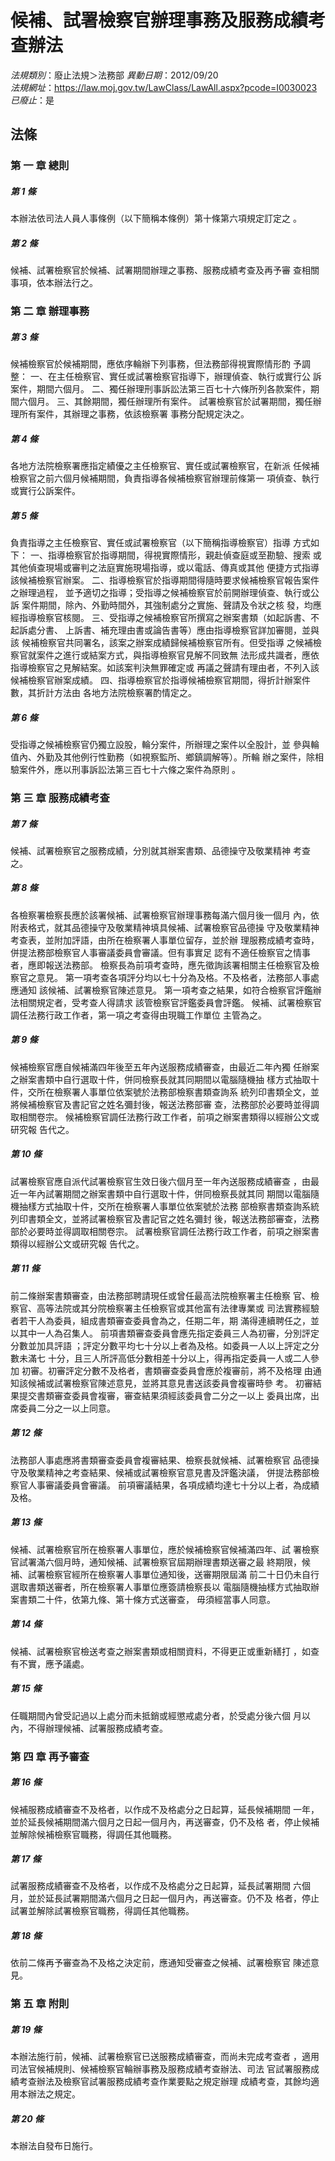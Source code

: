 # 候補、試署檢察官辦理事務及服務成績考查辦法

*法規類別*：廢止法規＞法務部
*異動日期*：2012/09/20  
*法規網址*：https://law.moj.gov.tw/LawClass/LawAll.aspx?pcode=I0030023
*已廢止*：是


## 法條
### 第 一 章 總則

##### 第 1 條
本辦法依司法人員人事條例（以下簡稱本條例）第十條第六項規定訂定之
。

##### 第 2 條
候補、試署檢察官於候補、試署期間辦理之事務、服務成績考查及再予審
查相關事項，依本辦法行之。

### 第 二 章 辦理事務

##### 第 3 條
候補檢察官於候補期間，應依序輪辦下列事務，但法務部得視實際情形酌
予調整：
一、在主任檢察官、實任或試署檢察官指導下，辦理偵查、執行或實行公
    訴案件，期間六個月。
二、獨任辦理刑事訴訟法第三百七十六條所列各款案件，期間六個月。
三、其餘期間，獨任辦理所有案件。
試署檢察官於試署期間，獨任辦理所有案件，其辦理之事務，依該檢察署
事務分配規定決之。

##### 第 4 條
各地方法院檢察署應指定績優之主任檢察官、實任或試署檢察官，在新派
任候補檢察官之前六個月候補期間，負責指導各候補檢察官辦理前條第一
項偵查、執行或實行公訴案件。

##### 第 5 條
負責指導之主任檢察官、實任或試署檢察官（以下簡稱指導檢察官）指導
方式如下：
一、指導檢察官於指導期間，得視實際情形，親赴偵查庭或至勘驗、搜索
    或其他偵查現場或審判之法庭實施現場指導，或以電話、傳真或其他
    便捷方式指導該候補檢察官辦案。
二、指導檢察官於指導期間得隨時要求候補檢察官報告案件之辦理過程，
    並予適切之指導；受指導之候補檢察官於前開辦理偵查、執行或公訴
    案件期間，除內、外勤時間外，其強制處分之實施、聲請及令狀之核
    發，均應經指導檢察官核閱。
三、受指導之候補檢察官所撰寫之辦案書類（如起訴書、不起訴處分書、
    上訴書、補充理由書或論告書等）應由指導檢察官詳加審閱，並與該
    候補檢察官共同署名，該案之辦案成績歸候補檢察官所有。但受指導
    之候補檢察官就案件之進行或結案方式，與指導檢察官見解不同致無
    法形成共識者，應依指導檢察官之見解結案。如該案判決無罪確定或
    再議之聲請有理由者，不列入該候補檢察官辦案成績。
四、指導檢察官於指導候補檢察官期間，得折計辦案件數，其折計方法由
    各地方法院檢察署酌情定之。

##### 第 6 條
受指導之候補檢察官仍獨立設股，輪分案件，所辦理之案件以全股計，並
參與輪值內、外勤及其他例行性勤務（如視察監所、鄉鎮調解等）。所輪
辦之案件，除相驗案件外，應以刑事訴訟法第三百七十六條之案件為原則
。

### 第 三 章 服務成績考查

##### 第 7 條
候補、試署檢察官之服務成績，分別就其辦案書類、品德操守及敬業精神
考查之。

##### 第 8 條
各檢察署檢察長應於該署候補、試署檢察官辦理事務每滿六個月後一個月
內，依附表格式，就其品德操守及敬業精神填具候補、試署檢察官品德操
守及敬業精神考查表，並附加評語，由所在檢察署人事單位留存，並於辦
理服務成績考查時，併提法務部檢察官人事審議委員會審議。但有事實足
認有不適任檢察官之情事者，應即報送法務部。
檢察長為前項考查時，應先徵詢該署相關主任檢察官及檢察官之意見。
第一項考查各項評分均以七十分為及格。不及格者，法務部人事處應通知
該候補、試署檢察官陳述意見。
第一項考查之結果，如符合檢察官評鑑辦法相關規定者，受考查人得請求
該管檢察官評鑑委員會評鑑。
候補、試署檢察官調任法務行政工作者，第一項之考查得由現職工作單位
主管為之。

##### 第 9 條
候補檢察官應自候補滿四年後至五年內送服務成績審查，由最近二年內獨
任辦案之辦案書類中自行選取十件，併同檢察長就其同期間以電腦隨機抽
樣方式抽取十件，交所在檢察署人事單位依案號於法務部檢察書類查詢系
統列印書類全文，並將候補檢察官及書記官之姓名彌封後，報送法務部審
查，法務部於必要時並得調取相關卷宗。
候補檢察官調任法務行政工作者，前項之辦案書類得以經辦公文或研究報
告代之。

##### 第 10 條
試署檢察官應自派代試署檢察官生效日後六個月至一年內送服務成績審查
，由最近一年內試署期間之辦案書類中自行選取十件，併同檢察長就其同
期間以電腦隨機抽樣方式抽取十件，交所在檢察署人事單位依案號於法務
部檢察書類查詢系統列印書類全文，並將試署檢察官及書記官之姓名彌封
後，報送法務部審查，法務部於必要時並得調取相關卷宗。
試署檢察官調任法務行政工作者，前項之辦案書類得以經辦公文或研究報
告代之。

##### 第 11 條
前二條辦案書類審查，由法務部聘請現任或曾任最高法院檢察署主任檢察
官、檢察官、高等法院或其分院檢察署主任檢察官或其他富有法律專業或
司法實務經驗者若干人為委員，組成書類審查委員會為之，任期二年，期
滿得連續聘任之，並以其中一人為召集人。
前項書類審查委員會應先指定委員三人為初審，分別評定分數並加具評語
；評定分數平均七十分以上者為及格。如委員一人以上評定之分數未滿七
十分，且三人所評高低分數相差十分以上，得再指定委員一人或二人參加
初審。初審評定分數不及格者，書類審查委員會應於複審前，將不及格理
由通知該候補或試署檢察官陳述意見，並將其意見書送該委員會複審時參
考。
初審結果提交書類審查委員會複審，審查結果須經該委員會二分之一以上
委員出席，出席委員二分之一以上同意。

##### 第 12 條
法務部人事處應將書類審查委員會複審結果、檢察長就候補、試署檢察官
品德操守及敬業精神之考查結果、候補或試署檢察官意見書及評鑑決議，
併提法務部檢察官人事審議委員會審議。
前項審議結果，各項成績均達七十分以上者，為成績及格。

##### 第 13 條
候補、試署檢察官所在檢察署人事單位，應於候補檢察官候補滿四年、試
署檢察官試署滿六個月時，通知候補、試署檢察官屆期辦理書類送審之最
終期限，候補、試署檢察官經所在檢察署人事單位通知後，送審期限屆滿
前二十日仍未自行選取書類送審者，所在檢察署人事單位應簽請檢察長以
電腦隨機抽樣方式抽取辦案書類二十件，依第九條、第十條方式送審查，
毋須經當事人同意。

##### 第 14 條
候補、試署檢察官檢送考查之辦案書類或相關資料，不得更正或重新繕打
，如查有不實，應予議處。

##### 第 15 條
任職期間內曾受記過以上處分而未抵銷或經懲戒處分者，於受處分後六個
月以內，不得辦理候補、試署服務成績考查。

### 第 四 章 再予審查

##### 第 16 條
候補服務成績審查不及格者，以作成不及格處分之日起算，延長候補期間
一年，並於延長候補期間滿六個月之日起一個月內，再送審查，仍不及格
者，停止候補並解除候補檢察官職務，得調任其他職務。

##### 第 17 條
試署服務成績審查不及格者，以作成不及格處分之日起算，延長試署期間
六個月，並於延長試署期間滿六個月之日起一個月內，再送審查。仍不及
格者，停止試署並解除試署檢察官職務，得調任其他職務。

##### 第 18 條
依前二條再予審查為不及格之決定前，應通知受審查之候補、試署檢察官
陳述意見。

### 第 五 章 附則

##### 第 19 條
本辦法施行前，候補、試署檢察官已送服務成績審查，而尚未完成考查者
，適用司法官候補規則、候補檢察官輪辦事務及服務成績考查辦法、司法
官試署服務成績考查辦法及檢察官試署服務成績考查作業要點之規定辦理
成績考查，其餘均適用本辦法之規定。

##### 第 20 條
本辦法自發布日施行。


